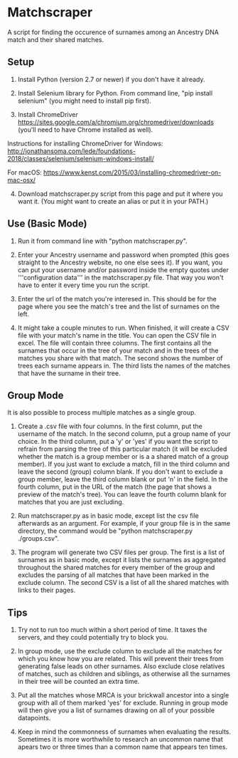 # Matchscraper

A script for finding the occurence of surnames among an Ancestry DNA match and their shared matches.

## Setup

1. Install Python (version 2.7 or newer) if you don't have it already.

2. Install Selenium library for Python. From command line, "pip install selenium" (you might need to install pip first).

3. Install ChromeDriver https://sites.google.com/a/chromium.org/chromedriver/downloads 
(you'll need to have Chrome installed as well). 

Instructions for installing ChromeDriver for Windows:
http://jonathansoma.com/lede/foundations-2018/classes/selenium/selenium-windows-install/

For macOS:
https://www.kenst.com/2015/03/installing-chromedriver-on-mac-osx/

4. Download matchscraper.py script from this page and put it where you want it. (You might want to create an alias or put it in your PATH.)

## Use (Basic Mode)

1. Run it from command line with "python matchscraper.py". 

2. Enter your Ancestry username and password when prompted (this goes straight to the Ancestry website, no one else sees it). 
If you want, you can put your username and/or password inside the empty quotes under '''configuration data''' in the 
matchscraper.py file. That way you won't have to enter it every time you run the script. 

3. Enter the url of the match you're interesed in. This should be for the page where you see the match's tree and the list of surnames on the left.

4. It might take a couple minutes to run. When finished, it will create a CSV file with your match's name in the title. You can open the CSV file in excel. The file will contain three columns. The first contains all the surnames that occur in the tree of your match and in the trees of the matches you share with that match. The second shows the number of trees each surname appears in. The third lists the names of the matches that have the surname in their tree. 

## Group Mode

It is also possible to process multiple matches as a single group. 

1. Create a .csv file with four columns. In the first column, put the username of the match. In the second column, put a group name of your choice. In the third column, put a 'y' or 'yes' if you want the script to refrain from parsing the tree of this particular match (it will be excluded whether the match is a group member or is a a shared match of a group member). If you just want to exclude a match, fill in the third column and leave the second (group) column blank. If you don't want to exclude a group member, leave the third column blank or put 'n' in the field. In the fourth column, put in the URL of the match (the page that shows a preview of the match's tree). You can leave the fourth column blank for matches that you are just excluding.

2. Run matchscraper.py as in basic mode, except list the csv file afterwards as an argument. For example, if your group file is in the same directory, the command would be "python matchscraper.py ./groups.csv".

3. The program will generate two CSV files per group. The first is a list of surnames as in basic mode, except it lists the surnames as aggregated throughout the shared matches for every member of the group and excludes the parsing of all matches that have been marked in the exclude column. The second CSV is a list of all the shared matches with links to their pages.

## Tips

1. Try not to run too much within a short period of time. It taxes the servers, and they could potentially try to block you.

2. In group mode, use the exclude column to exclude all the matches for which you know how you are related. This will prevent their trees from generating false leads on other surnames. Also exclude close relatives of matches, such as children and siblings, as otherwise all the surnames in their tree will be counted an extra time.

3. Put all the matches whose MRCA is your brickwall ancestor into a single group with all of them marked 'yes' for exclude. Running in group mode will then give you a list of surnames drawing on all of your possible datapoints. 

4. Keep in mind the commonness of surnames when evaluating the results. Sometimes it is more worthwhile to research an uncommon name that apears two or three times than a common name that appears ten times. 
